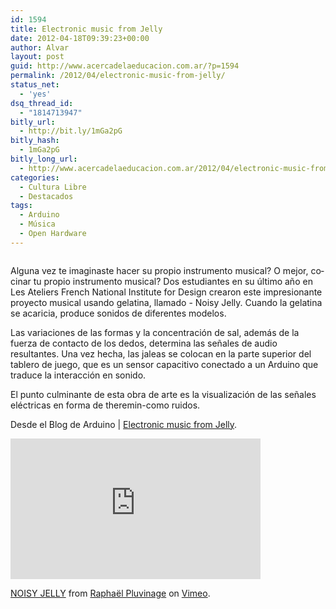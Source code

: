 ```yaml
---
id: 1594
title: Electronic music from Jelly
date: 2012-04-18T09:39:23+00:00
author: Alvar
layout: post
guid: http://www.acercadelaeducacion.com.ar/?p=1594
permalink: /2012/04/electronic-music-from-jelly/
status_net:
  - 'yes'
dsq_thread_id:
  - "1814713947"
bitly_url:
  - http://bit.ly/1mGa2pG
bitly_hash:
  - 1mGa2pG
bitly_long_url:
  - http://www.acercadelaeducacion.com.ar/2012/04/electronic-music-from-jelly/
categories:
  - Cultura Libre
  - Destacados
tags:
  - Arduino
  - Música
  - Open Hardware
---
```

<a href="http://arduino.cc/blog/2012/04/18/electronic-music-from-jelly/"><img src='http://www.acercadelaeducacion.com.ar/wp-content/uploads/2012/04/logo_blog_arduino.png' alt='' /></a>

<span id="result_box" lang="es"><span class="hps">Alguna vez te imaginaste</span> <span class="hps">hacer su</span> <span class="hps">propio instrumento musical</span><span>?</span> <span class="hps">O mejor</span><span>,</span> <span class="hps alt-edited">cocinar tu</span> <span class="hps">propio instrumento musical</span><span>?</span> <span class="hps">Dos estudiantes</span> <span class="hps">en su último año</span> <span class="hps">en </span></span> Les Ateliers French National Institute for Design <span id="result_box" lang="es"><span class="hps alt-edited">crearon</span> <span class="hps">este impresionante proyecto</span> <span class="hps">musical usando</span> <span class="hps">gelatina,</span> <span class="hps alt-edited">llamado</span> <span class="hps">-</span> <span class="hps">Noisy</span> <span class="hps">Jelly</span><span>.</span> <span class="hps">Cuando</span> <span class="hps">la gelatina</span> <span class="hps">se</span> <span class="hps alt-edited">acaricia</span><span>, produce</span> <span class="hps">sonidos</span> <span class="hps">de diferentes modelos</span><span>.</span></span>

<span class="hps">Las variaciones de</span> <span class="hps">las formas y</span> <span class="hps">la concentración de sal</span><span>, además de</span> <span class="hps">la fuerza de</span> <span class="hps">contacto de los dedos</span><span>,</span> <span class="hps alt-edited">determina las</span> <span class="hps">señales de audio</span> <span class="hps alt-edited">resultantes</span><span>.</span> <span class="hps alt-edited">Una vez hecha,</span> <span class="hps">las</span> <span class="hps">jaleas</span> <span class="hps">se colocan</span> <span class="hps">en la parte superior</span> <span class="hps">del tablero de juego</span><span>, que es</span> <span class="hps">un</span> <span class="hps">sensor capacitivo</span> <span class="hps">conectado a</span> <span class="hps">un</span> <span class="hps">Arduino</span> <span class="hps">q</span><span class="hps">ue traduce</span> <span class="hps">la interacción</span> <span class="hps">en sonido.</span>

<span class="hps">El punto culminante de</span> <span class="hps">esta obra de arte</span> <span class="hps">es la visualización de</span> <span class="hps">las señales eléctricas</span> <span class="hps">en forma de</span> <span class="hps">theremin</span><span class="atn">-</span><span>como</span> <span class="hps">ruidos</span><span>.</span>

Desde el Blog de Arduino | <a href="http://arduino.cc/blog/2012/04/18/electronic-music-from-jelly/">Electronic music from Jelly</a>.
<iframe src="http://player.vimeo.com/video/38796545?title=0&amp;byline=0&amp;portrait=0" frameborder="0" width="400" height="225"></iframe>

<a href="http://vimeo.com/38796545">NOISY JELLY</a> from <a href="http://vimeo.com/user3131794">Raphaël Pluvinage</a> on <a href="http://vimeo.com">Vimeo</a>.